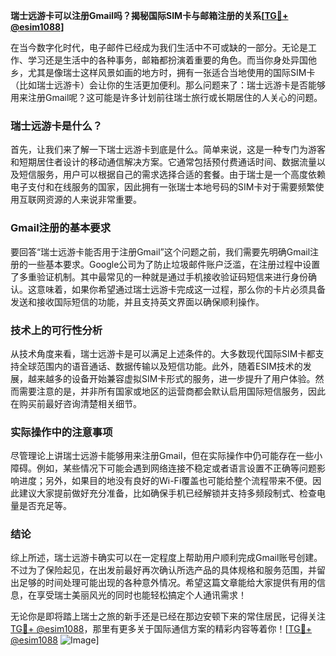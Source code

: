 **瑞士远游卡可以注册Gmail吗？揭秘国际SIM卡与邮箱注册的关系[[TG💪+ @esim1088](https://t.me/s/esim1088)]**

在当今数字化时代，电子邮件已经成为我们生活中不可或缺的一部分。无论是工作、学习还是生活中的各种事务，邮箱都扮演着重要的角色。而当你身处异国他乡，尤其是像瑞士这样风景如画的地方时，拥有一张适合当地使用的国际SIM卡（比如瑞士远游卡）会让你的生活更加便利。那么问题来了：瑞士远游卡是否能够用来注册Gmail呢？这可能是许多计划前往瑞士旅行或长期居住的人关心的问题。

### 瑞士远游卡是什么？

首先，让我们来了解一下瑞士远游卡到底是什么。简单来说，这是一种专门为游客和短期居住者设计的移动通信解决方案。它通常包括预付费通话时间、数据流量以及短信服务，用户可以根据自己的需求选择合适的套餐。由于瑞士是一个高度依赖电子支付和在线服务的国家，因此拥有一张瑞士本地号码的SIM卡对于需要频繁使用互联网资源的人来说非常重要。

### Gmail注册的基本要求

要回答“瑞士远游卡能否用于注册Gmail”这个问题之前，我们需要先明确Gmail注册的一些基本要求。Google公司为了防止垃圾邮件账户泛滥，在注册过程中设置了多重验证机制。其中最常见的一种就是通过手机接收验证码短信来进行身份确认。这意味着，如果你希望通过瑞士远游卡完成这一过程，那么你的卡片必须具备发送和接收国际短信的功能，并且支持英文界面以确保顺利操作。

### 技术上的可行性分析

从技术角度来看，瑞士远游卡是可以满足上述条件的。大多数现代国际SIM卡都支持全球范围内的语音通话、数据传输以及短信功能。此外，随着ESIM技术的发展，越来越多的设备开始兼容虚拟SIM卡形式的服务，进一步提升了用户体验。然而需要注意的是，并非所有国家或地区的运营商都会默认启用国际短信服务，因此在购买前最好咨询清楚相关细节。

### 实际操作中的注意事项

尽管理论上讲瑞士远游卡能够用来注册Gmail，但在实际操作中仍可能存在一些小障碍。例如，某些情况下可能会遇到网络连接不稳定或者语言设置不正确等问题影响进度；另外，如果目的地没有良好的Wi-Fi覆盖也可能给整个流程带来不便。因此建议大家提前做好充分准备，比如确保手机已经解锁并支持多频段制式、检查电量是否充足等。

### 结论

综上所述，瑞士远游卡确实可以在一定程度上帮助用户顺利完成Gmail账号创建。不过为了保险起见，在出发前最好再次确认所选产品的具体规格和服务范围，并留出足够的时间处理可能出现的各种意外情况。希望这篇文章能给大家提供有用的信息，在享受瑞士美丽风光的同时也能轻松搞定个人通讯需求！

无论你是即将踏上瑞士之旅的新手还是已经在那边安顿下来的常住居民，记得关注[TG💪+ @esim1088](https://t.me/s/esim1088)，那里有更多关于国际通信方案的精彩内容等着你！[[TG💪+ @esim1088](https://t.me/s/esim1088) ![Image](https://i.postimg.cc/4NQfJmqS/Snipaste-2025-05-13-00-14-12.png)]